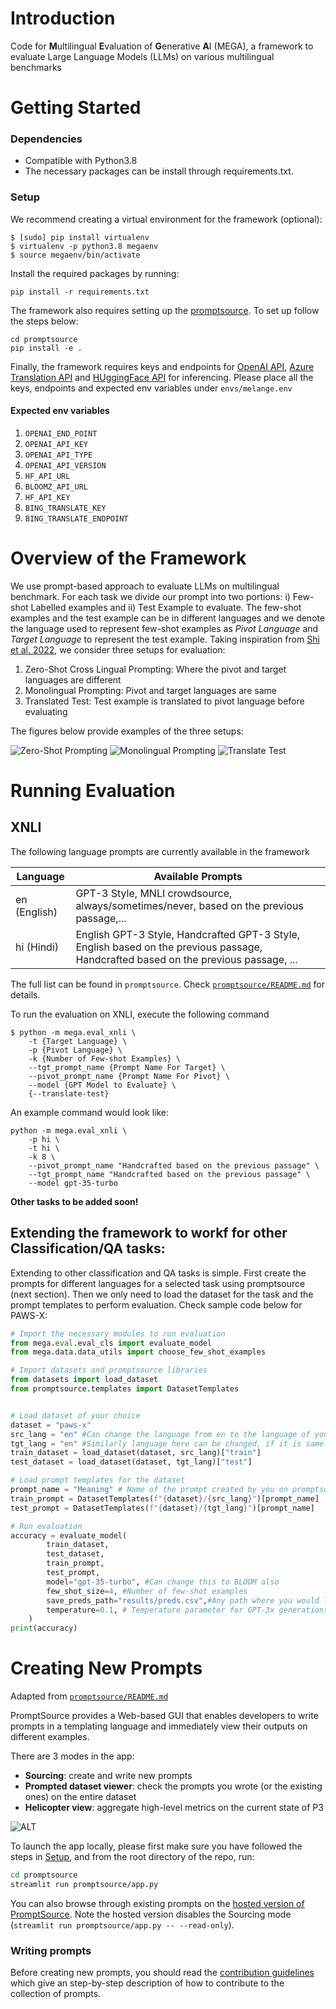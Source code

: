 # Introduction 
Code for **M**ultilingual **E**valuation of **G**enerative **A**I (MEGA), a framework to evaluate Large Language Models (LLMs) on various multilingual benchmarks

# Getting Started

### Dependencies
- Compatible with Python3.8
- The necessary packages can be install through requirements.txt.

### Setup

We recommend creating a virtual environment for the framework (optional):

```shell
$ [sudo] pip install virtualenv
$ virtualenv -p python3.8 megaenv
$ source megaenv/bin/activate
```

Install the required packages by running:


```shell
pip install -r requirements.txt
```

The framework also requires setting up the [promptsource](https://github.com/bigscience-workshop/promptsource/tree/eval-hackathon). To set up follow the steps below:

```shell
cd promptsource
pip install -e .
```

Finally, the framework requires keys and endpoints for [OpenAI API](https://platform.openai.com), [Azure Translation API](https://www.microsoft.com/en-us/translator/business/translator-api/) and [HUggingFace API](https://huggingface.co/inference-api) for inferencing. Please place all the keys, endpoints and expected env variables under `envs/melange.env`

#### Expected env variables
1. `OPENAI_END_POINT`
2. `OPENAI_API_KEY`
3. `OPENAI_API_TYPE`
4. `OPENAI_API_VERSION`
5. `HF_API_URL`
6. `BLOOMZ_API_URL`
7. `HF_API_KEY`
8. `BING_TRANSLATE_KEY`
9. `BING_TRANSLATE_ENDPOINT`

# Overview of the Framework
We use prompt-based approach to evaluate LLMs on multilingual benchmark. For each task we divide our prompt into two portions: i) Few-shot Labelled examples and ii) Test Example to evaluate. The few-shot examples and the test example can be in different languages and we denote the language used to represent few-shot examples as *Pivot Language* and *Target Language* to represent the test example. Taking inspiration from [Shi et al. 2022](https://arxiv.org/abs/2210.03057), we consider three setups for evaluation:
1. Zero-Shot Cross Lingual Prompting: Where the pivot and target languages are different
2. Monolingual Prompting: Pivot and target languages are same
3. Translated Test: Test example is translated to pivot language before evaluating

The figures below provide examples of the three setups:

![Zero-Shot Prompting](images/zero_shot_prompting.jpg)
![Monolingual Prompting](images/monolingual_prompting.jpg)
![Translate Test](images/translate_test.jpg)


# Running Evaluation

## XNLI

The following language prompts are currently available in the framework

Language | Available Prompts
-------- | -----------------
en (English) | GPT-3 Style, MNLI crowdsource, always/sometimes/never, based on the previous passage,...
hi (Hindi) | English GPT-3 Style, Handcrafted GPT-3 Style, English based on the previous passage, Handcrafted based on the previous passage, ...

The full list can be found in `promptsource`. Check [`promptsource/README.md`](promptsource/README.md) for details.

To run the evaluation on XNLI, execute the following command
```shell
$ python -m mega.eval_xnli \
    -t {Target Language} \
    -p {Pivot Language} \
    -k {Number of Few-shot Examples} \
    --tgt_prompt_name {Prompt Name For Target} \ 
    --pivot_prompt_name {Prompt Name For Pivot} \
    --model {GPT Model to Evaluate} \
    {--translate-test}
```

An example command would look like:

```shell
python -m mega.eval_xnli \
    -p hi \
    -t hi \
    -k 8 \
    --pivot_prompt_name "Handcrafted based on the previous passage" \
    --tgt_prompt_name "Handcrafted based on the previous passage" \
    --model gpt-35-turbo
```

**Other tasks to be added soon!**

## Extending the framework to workf for other Classification/QA tasks:

Extending to other classification and QA tasks is simple. First create the prompts for different languages for a selected task using promptsource (next section). Then we only need to load the dataset for the task and the prompt templates to perform evaluation. Check sample code below for PAWS-X:
```python
# Import the necessary modules to run evaluation
from mega.eval.eval_cls import evaluate_model
from mega.data.data_utils import choose_few_shot_examples

# Import datasets and promptsource libraries
from datasets import load_dataset
from promptsource.templates import DatasetTemplates


# Load dataset of your choice
dataset = "paws-x"
src_lang = "en" #Can change the language from en to the language of your choice 
tgt_lang = "en" #Similarly language here can be changed, if it is same as src_lang then monolingual, else zero-shot
train_dataset = load_dataset(dataset, src_lang)["train"] 
test_dataset = load_dataset(dataset, tgt_lang)["test"]

# Load prompt templates for the dataset
prompt_name = "Meaning" # Name of the prompt created by you on promptsource
train_prompt = DatasetTemplates(f"{dataset}/{src_lang}")[prompt_name]
test_prompt = DatasetTemplates(f"{dataset}/{tgt_lang}")[prompt_name]

# Run evaluation
accuracy = evaluate_model(
        train_dataset,
        test_dataset,
        train_prompt,
        test_prompt,
        model="gpt-35-turbo", #Can change this to BLOOM also
        few_shot_size=4, #Number of few-shot examples
        save_preds_path="results/preds.csv",#Any path where you would like to store predictions,
        temperature=0.1, # Temperature parameter for GPT-3x generations
    )
print(accuracy)
```


# Creating New Prompts
Adapted from [`promptsource/README.md`](promptsource/README.md)

PromptSource provides a Web-based GUI that enables developers to write prompts in a templating language and immediately view their outputs on different examples.

There are 3 modes in the app:
- **Sourcing**: create and write new prompts
- **Prompted dataset viewer**: check the prompts you wrote (or the existing ones) on the entire dataset
- **Helicopter view**: aggregate high-level metrics on the current state of P3

![ALT](promptsource/assets/promptsource_app.png)

To launch the app locally, please first make sure you have followed the steps in [Setup](#setup), and from the root directory of the repo, run:
```bash
cd promptsource
streamlit run promptsource/app.py
```

You can also browse through existing prompts on the [hosted version of PromptSource](https://bigscience.huggingface.co/promptsource). Note the hosted version disables the Sourcing mode (`streamlit run promptsource/app.py -- --read-only`).

### Writing prompts
Before creating new prompts, you should read the [contribution guidelines](CONTRIBUTING.md) which give an step-by-step description of how to contribute to the collection of prompts.
